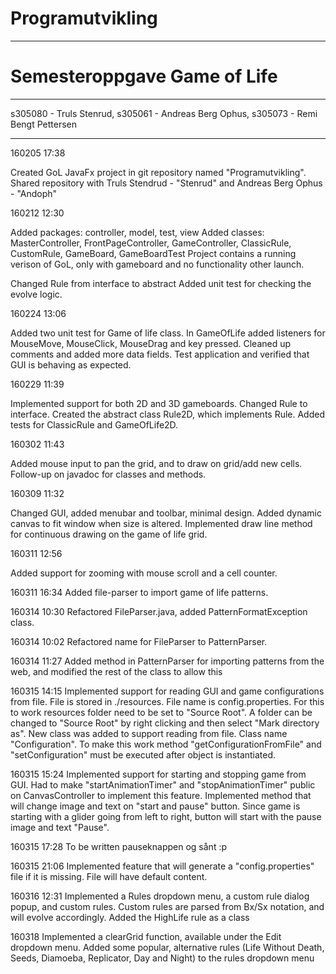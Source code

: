 # Programutvikling
**************************************
# Semesteroppgave Game of Life
**************************************

s305080 - Truls Stenrud, 
s305061 - Andreas Berg Ophus, 
s305073 - Remi Bengt Pettersen

**************************************

160205 17:38

Created GoL JavaFx project in git repository named "Programutvikling". Shared repository with Truls Stendrud - "Stenrud" and Andreas Berg Ophus - "Andoph" 

160212 12:30

Added packages: controller, model, test, view
Added classes: MasterController, FrontPageController, GameController, ClassicRule, CustomRule, GameBoard, GameBoardTest
Project contains a running verison of GoL, only with gameboard and no functionality other launch.

Changed Rule from interface to abstract
Added unit test for checking the evolve logic.

160224 13:06

Added two unit test for Game of life class. In GameOfLife added listeners for MouseMove, MouseClick, MouseDrag and key pressed. Cleaned up comments and added more data fields. Test application and verified that GUI is behaving as expected.    

160229 11:39

Implemented support for both 2D and 3D gameboards. Changed Rule to interface. Created the abstract class Rule2D, which implements Rule. Added tests for ClassicRule and GameOfLife2D.

160302 11:43

Added mouse input to pan the grid, and to draw on grid/add new cells. Follow-up on javadoc for classes and methods. 

160309 11:32 

Changed GUI, added menubar and toolbar, minimal design. Added dynamic canvas to fit window when size is altered. Implemented draw line method for continuous drawing on the game of life grid. 

160311 12:56

Added support for zooming with mouse scroll and a cell counter. 

160311 16:34
Added file-parser to import game of life patterns.

160314 10:30
Refactored FileParser.java, added PatternFormatException class.

160314 10:02
Refactored name for FileParser to PatternParser.

160314 11:27
Added method in PatternParser for importing patterns from the web, and modified the rest of the class to allow this

160315 14:15
Implemented support for reading GUI and game configurations from file. File is stored in ./resources. File name is config.properties. For this to work resources folder need to be set to "Source Root". A folder can be changed to "Source Root" by right clicking and then select "Mark directory as". New class was added to support reading from file. Class name "Configuration". To make this work method "getConfigurationFromFile" and "setConfiguration" must be executed after object is instantiated.

160315 15:24
Implemented support for starting and stopping game from GUI. Had to make "startAnimationTimer" and "stopAnimationTimer" public on CanvasController to implement this feature. Implemented method that will change image and text on "start and pause" button. Since game is starting with a glider going from left to right, button will start with the pause image and text "Pause".

160315 17:28
To be written pauseknappen og sånt :p 

160315 21:06
Implemented feature that will generate a "config.properties" file if it is missing. File will have default content.

160316 12:31
Implemented a Rules dropdown menu, a custom rule dialog popup, and custom rules. Custom rules are parsed from Bx/Sx notation, and will evolve accordingly. Added the HighLife rule as a class

160318
Implemented a clearGrid function, available under the Edit dropdown menu. Added some popular, alternative rules (Life Without Death, Seeds, Diamoeba, Replicator, Day and Night) to the rules dropdown menu